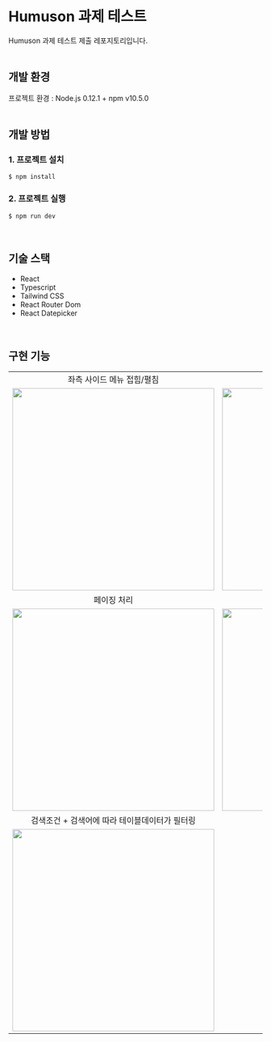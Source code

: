 # Humuson 과제 테스트
Humuson 과제 테스트 제출 레포지토리입니다.  
<br/>

## 개발 환경
프로젝트 환경 : Node.js 0.12.1 + npm v10.5.0  
<br/>

## 개발 방법
### 1. 프로젝트 설치
```
$ npm install
```

### 2. 프로젝트 실행
```
$ npm run dev
```
<br/>


## 기술 스택
- React
- Typescript
- Tailwind CSS
- React Router Dom
- React Datepicker
<br/>

## 구현 기능
<table>
  <tr>
    <td align="center">
      좌측 사이드 메뉴 접힘/펼침
    </td>
    <td align="center">
      서브메뉴 접힘/펼침
    </td>
  </tr>
  <tr>
    <td>
      <img src="https://github.com/user-attachments/assets/f6faa4d7-6a59-4a4b-a2be-1cdd4c73b023" width="400px">
    </td>
     <td>
      <img src="https://github.com/user-attachments/assets/1b858dfe-993c-42c9-b301-4085c25210db" width="400px">
    </td>
  </tr>
  <tr>
    <td align="center">
      페이징 처리
    </td>
    <td align="center">
      캘린더를 활용한 날짜 영역 선택
    </td>
  </tr>
  <tr>
    <td>
      <img src="https://github.com/user-attachments/assets/def2e4e3-2c7f-45ad-8b13-413e04474d18" width="400px">
    </td>
    <td>
      <img src="https://github.com/user-attachments/assets/a5a35252-1d6c-4122-8fe1-90826bc3d54d" width="400px">
    </td>
  </tr>
  <tr>
    <td align="center">
      검색조건 + 검색어에 따라 테이블데이터가 필터링
    </td>
  </tr>
  <tr>
    <td>
      <img src="https://github.com/user-attachments/assets/9aa00ae8-9b88-4f26-9b88-af4be4fe527d" width="400px">
    </td>
  </tr>


